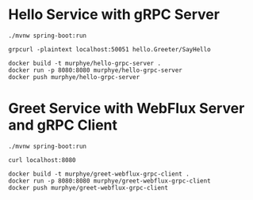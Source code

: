 # Hello Service with gRPC Server

```
./mvnw spring-boot:run
```

```
grpcurl -plaintext localhost:50051 hello.Greeter/SayHello
```

```
docker build -t murphye/hello-grpc-server .
docker run -p 8080:8080 murphye/hello-grpc-server
docker push murphye/hello-grpc-server
```


# Greet Service with WebFlux Server and gRPC Client

```
./mvnw spring-boot:run
```

```
curl localhost:8080
```

```
docker build -t murphye/greet-webflux-grpc-client .
docker run -p 8080:8080 murphye/greet-webflux-grpc-client
docker push murphye/greet-webflux-grpc-client
```